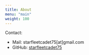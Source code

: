 ```yaml
---
title: About
menu: "main"
weight: 100
---
```


Contact:

* Mail: starfleetcadet75[at]gmail.com
* GitHub: [starfleetcadet75](https://github.com/starfleetcadet75)
